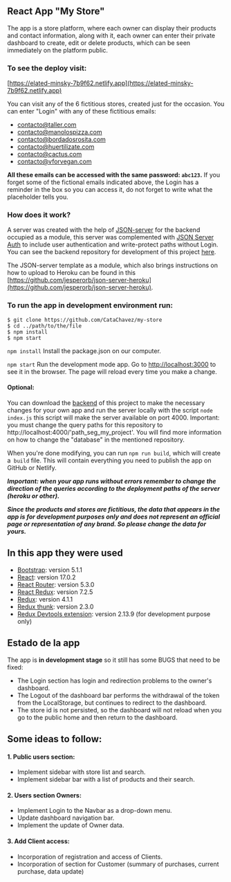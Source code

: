 ## React App "My Store"

The app is a store platform, where each owner can display their products and contact information, along with it, each owner can enter their private dashboard to create, edit or delete products, which can be seen immediately on the platform public.

### To see the deploy visit:

[https://elated-minsky-7b9f62.netlify.app](https://elated-minsky-7b9f62.netlify.app)

You can visit any of the 6 fictitious stores, created just for the occasion.
You can enter "Login" with any of these fictitious emails:

- contacto@taller.com
- contacto@manolospizza.com
- contacto@bordadosrosita.com
- contacto@huertilizate.com
- contacto@cactus.com
- contacto@vforvegan.com

**All these emails can be accessed with the same password: `abc123`.**
If you forget some of the fictional emails indicated above, the Login has a reminder in the box so you can access it, do not forget to write what the placeholder tells you.

### How does it work?

A server was created with the help of [JSON-server](https://github.com/typicode/json-server) for the backend occupied as a module, this server was complemented with [JSON Server Auth](https://github.com/jeremyben/json-server-auth) to include user authentication and write-protect paths without Login.
You can see the backend repository for development of this project [here](https://github.com/CataChavez/json-server-for-deploy).

The JSON-server template as a module, which also brings instructions on how to upload to Heroku can be found in this [https://github.com/jesperorb/json-server-heroku](https://github.com/jesperorb/json-server-heroku).

### To run the app in development environment run:
```
$ git clone https://github.com/CataChavez/my-store
$ cd ../path/to/the/file
$ npm install
$ npm start
```
`npm install` Install the package.json on our computer.

`npm start` Run the development mode app.
Go to [http://localhost:3000](http://localhost:3000) to see it in the browser.
The page will reload every time you make a change.

#### Optional: 
You can download the [backend](https://github.com/CataChavez/json-server-for-deploy) of this project to make the necessary changes for your own app and run the server locally with the script `node index.js` this script will make the server available on port 4000.
Important: you must change the query paths for this repository to http://localhost:4000/'path_seg_my_project'.
You will find more information on how to change the "database" in the mentioned repository.

When you're done modifying, you can run `npm run build`, which will create a` build` file. This will contain everything you need to publish the app on GitHub or Netlify.

**_Important: when your app runs without errors remember to change the direction of the queries according to the deployment paths of the server (heroku or other)._**

**_Since the products and stores are fictitious, the data that appears in the app is for development purposes only and does not represent an official page or representation of any brand. So please change the data for yours._**


## In this app they were used
* [Bootstrap](https://getbootstrap.com/): version 5.1.1
* [React](https://es.reactjs.org/): version 17.0.2
* [React Router](https://reactrouter.com/): version 5.3.0 
* [React Redux](https://react-redux.js.org/): version 7.2.5
* [Redux](https://es.redux.js.org/): version 4.1.1
* [Redux thunk](https://github.com/reduxjs/redux-thunk): version 2.3.0
* [Redux Devtools extension](https://github.com/zalmoxisus/redux-devtools-extension): version 2.13.9 (for development purpose only)

## Estado de la app
The app is **in development stage** so it still has some BUGS that need to be fixed:
- The Login section has login and redirection problems to the owner's dashboard.
- The Logout of the dashboard bar performs the withdrawal of the token from the LocalStorage, but continues to redirect to the dashboard.
- The store id is not persisted, so the dashboard will not reload when you go to the public home and then return to the dashboard.

## Some ideas to follow:
#### 1. Public users section:
- Implement sidebar with store list and search.
- Implement sidebar bar with a list of products and their search.
#### 2. Users section Owners:
- Implement Login to the Navbar as a drop-down menu.
- Update dashboard navigation bar.
- Implement the update of Owner data.
#### 3. Add Client access:
- Incorporation of registration and access of Clients.
- Incorporation of section for Customer (summary of purchases, current purchase, data update)